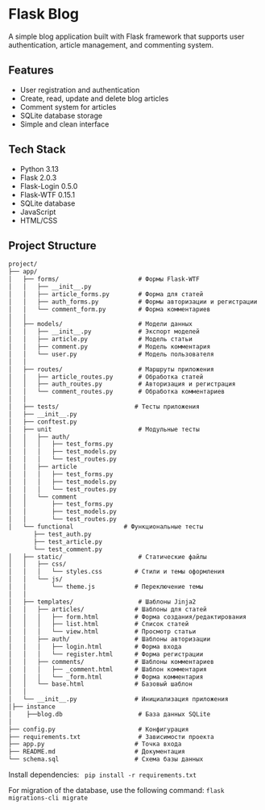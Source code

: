 # Flask Blog

A simple blog application built with Flask framework that supports user authentication, article management, and commenting system.

## Features
- User registration and authentication
- Create, read, update and delete blog articles
- Comment system for articles
- SQLite database storage
- Simple and clean interface

## Tech Stack
- Python 3.13
- Flask 2.0.3
- Flask-Login 0.5.0
- Flask-WTF 0.15.1
- SQLite database
- JavaScript
- HTML/CSS

## Project Structure

```markdown
project/
├── app/
│   ├── forms/                      # Формы Flask-WTF
│   │   ├── __init__.py
│   │   ├── article_forms.py        # Форма для статей
│   │   ├── auth_forms.py           # Формы авторизации и регистрации
│   │   └── comment_form.py         # Форма комментариев
│   │
│   ├── models/                     # Модели данных
│   │   ├── __init__.py             # Экспорт моделей
│   │   ├── article.py              # Модель статьи
│   │   ├── comment.py              # Модель комментария
│   │   └── user.py                 # Модель пользователя
│   │
│   ├── routes/                     # Маршруты приложения
│   │   ├── article_routes.py       # Обработка статей
│   │   ├── auth_routes.py          # Авторизация и регистрация
│   │   └── comment_routes.py       # Обработка комментариев
│   │
│   ├── tests/                     # Тесты приложения
│   ├── __init__.py
│   ├── conftest.py
│   ├── unit                        # Модульные тесты
│   │   ├── auth/
│   │   │   ├── test_forms.py
│   │   │   ├── test_models.py
│   │   │   └── test_routes.py
│   │   ├── article
│   │   │   ├── test_forms.py
│   │   │   ├── test_models.py
│   │   │   └── test_routes.py
│   │   └── comment
│   │       ├── test_forms.py
│   │       ├── test_models.py
│   │       └── test_routes.py
│   └── functional              # Функциональные тесты
       ├── test_auth.py
       ├── test_article.py
       └── test_comment.py
│   ├── static/                     # Статические файлы
│   │   ├── css/
│   │   │   └── styles.css         # Стили и темы оформления
│   │   └── js/
│   │       └── theme.js           # Переключение темы
│   │
│   ├── templates/                  # Шаблоны Jinja2
│   │   ├── articles/              # Шаблоны для статей
│   │   │   ├── form.html          # Форма создания/редактирования
│   │   │   ├── list.html          # Список статей
│   │   │   └── view.html          # Просмотр статьи
│   │   ├── auth/                  # Шаблоны авторизации
│   │   │   ├── login.html         # Форма входа
│   │   │   └── register.html      # Форма регистрации
│   │   ├── comments/              # Шаблоны комментариев
│   │   │   ├── _comment.html      # Шаблон комментария
│   │   │   └── _form.html         # Форма комментария
│   │   └── base.html              # Базовый шаблон
│   │
│   └── __init__.py                # Инициализация приложения
│├── instance 
│    ├──blog.db                     # База данных SQLite 
│
├── config.py                       # Конфигурация
├── requirements.txt                # Зависимости проекта
├── app.py                         # Точка входа
├── README.md                      # Документация
└── schema.sql                     # Схема базы данных
```

Install dependencies:
``` pip install -r requirements.txt```

For migration of the database, use the following command:
```flask migrations-cli migrate```
